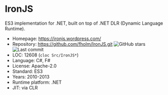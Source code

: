 # IronJS

ES3 implementation for .NET, built on top of .NET DLR (Dynamic Language Runtime).

* Homepage:         https://ironjs.wordpress.com/
* Repository:       https://github.com/fholm/IronJS.git <img src="https://img.shields.io/github/stars/fholm/IronJS?label=&style=flat-square" alt="GitHub stars" title="GitHub stars"><img src="https://img.shields.io/github/last-commit/fholm/IronJS?label=&style=flat-square" alt="Last commit" title="Last commit">
* LOC:              12608 (`cloc Src/IronJS*`)
* Language:         C#, F#
* License:          Apache-2.0
* Standard:         ES3
* Years:            2010-2013
* Runtime platform: .NET
* JIT:              via CLR
